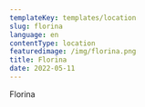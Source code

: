 ```yaml
---
templateKey: templates/location
slug: florina
language: en
contentType: location
featuredimage: /img/florina.png
title: Florina
date: 2022-05-11
---
```

Florina